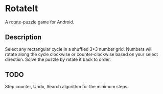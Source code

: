 # RotateIt

  A rotate-puzzle game for Android.

## Description

  Select any rectangular cycle in a shuffled 3*3 number grid. 
  Numbers will rotate along the cycle clockwise or counter-clockwise based on your select direction. 
  Solve the puzzle by rotate it back to order.

## TODO
  
  Step counter, 
  Undo, 
  Search algorithm for the minimum steps
